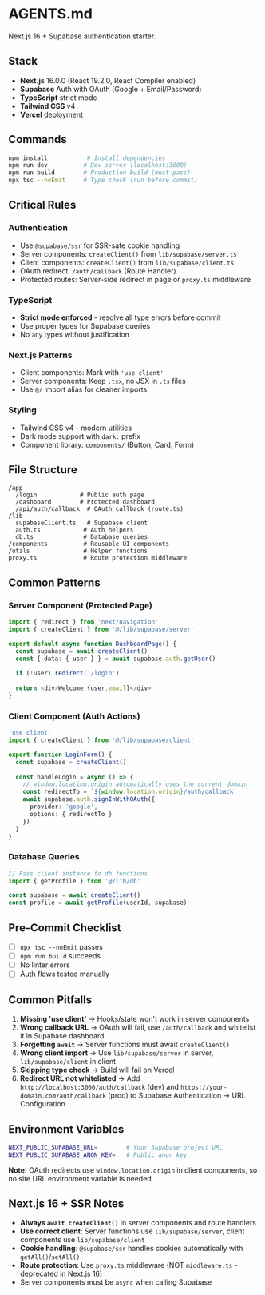# AGENTS.md

Next.js 16 + Supabase authentication starter.

## Stack
- **Next.js** 16.0.0 (React 19.2.0, React Compiler enabled)
- **Supabase** Auth with OAuth (Google + Email/Password)
- **TypeScript** strict mode
- **Tailwind CSS** v4
- **Vercel** deployment

## Commands
```bash
npm install           # Install dependencies
npm run dev          # Dev server (localhost:3000)
npm run build        # Production build (must pass)
npx tsc --noEmit     # Type check (run before commit)
```

## Critical Rules

### Authentication
- Use `@supabase/ssr` for SSR-safe cookie handling
- Server components: `createClient()` from `lib/supabase/server.ts`
- Client components: `createClient()` from `lib/supabase/client.ts`
- OAuth redirect: `/auth/callback` (Route Handler)
- Protected routes: Server-side redirect in page or `proxy.ts` middleware

### TypeScript
- **Strict mode enforced** - resolve all type errors before commit
- Use proper types for Supabase queries
- No `any` types without justification

### Next.js Patterns
- Client components: Mark with `'use client'`
- Server components: Keep `.tsx`, no JSX in `.ts` files
- Use `@/` import alias for cleaner imports

### Styling
- Tailwind CSS v4 - modern utilities
- Dark mode support with `dark:` prefix
- Component library: `components/` (Button, Card, Form)

## File Structure
```
/app
  /login            # Public auth page
  /dashboard        # Protected dashboard
  /api/auth/callback  # OAuth callback (route.ts)
/lib
  supabaseClient.ts   # Supabase client
  auth.ts            # Auth helpers
  db.ts              # Database queries
/components          # Reusable UI components
/utils               # Helper functions
proxy.ts             # Route protection middleware
```

## Common Patterns

### Server Component (Protected Page)
```typescript
import { redirect } from 'next/navigation'
import { createClient } from '@/lib/supabase/server'

export default async function DashboardPage() {
  const supabase = await createClient()
  const { data: { user } } = await supabase.auth.getUser()
  
  if (!user) redirect('/login')
  
  return <div>Welcome {user.email}</div>
}
```

### Client Component (Auth Actions)
```typescript
'use client'
import { createClient } from '@/lib/supabase/client'

export function LoginForm() {
  const supabase = createClient()
  
  const handleLogin = async () => {
    // window.location.origin automatically uses the current domain
    const redirectTo = `${window.location.origin}/auth/callback`
    await supabase.auth.signInWithOAuth({
      provider: 'google',
      options: { redirectTo }
    })
  }
}
```

### Database Queries
```typescript
// Pass client instance to db functions
import { getProfile } from '@/lib/db'

const supabase = await createClient()
const profile = await getProfile(userId, supabase)
```

## Pre-Commit Checklist
- [ ] `npx tsc --noEmit` passes
- [ ] `npm run build` succeeds
- [ ] No linter errors
- [ ] Auth flows tested manually

## Common Pitfalls
1. **Missing 'use client'** → Hooks/state won't work in server components
2. **Wrong callback URL** → OAuth will fail, use `/auth/callback` and whitelist it in Supabase dashboard
3. **Forgetting `await`** → Server functions must await `createClient()`
4. **Wrong client import** → Use `lib/supabase/server` in server, `lib/supabase/client` in client
5. **Skipping type check** → Build will fail on Vercel
6. **Redirect URL not whitelisted** → Add `http://localhost:3000/auth/callback` (dev) and `https://your-domain.com/auth/callback` (prod) to Supabase Authentication → URL Configuration

## Environment Variables
```bash
NEXT_PUBLIC_SUPABASE_URL=        # Your Supabase project URL
NEXT_PUBLIC_SUPABASE_ANON_KEY=   # Public anon key
```

**Note:** OAuth redirects use `window.location.origin` in client components, so no site URL environment variable is needed.

## Next.js 16 + SSR Notes
- **Always `await createClient()`** in server components and route handlers
- **Use correct client**: Server functions use `lib/supabase/server`, client components use `lib/supabase/client`
- **Cookie handling**: `@supabase/ssr` handles cookies automatically with `getAll()`/`setAll()`
- **Route protection**: Use `proxy.ts` middleware (NOT `middleware.ts` - deprecated in Next.js 16)
- Server components must be `async` when calling Supabase
